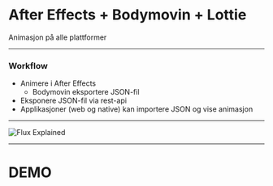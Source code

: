 # After Effects + Bodymovin + Lottie

Animasjon på alle plattformer

---

### Workflow

- Animere i After Effects
    + Bodymovin eksportere JSON-fil
- Eksponere JSON-fil via rest-api
- Applikasjoner (web og native) kan importere JSON og vise animasjon

---

![Flux Explained](https://facebook.github.io/flux/img/flux-simple-f8-diagram-explained-1300w.png)

---

# DEMO
